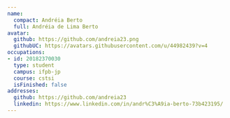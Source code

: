 ```yaml
---
name:
  compact: Andréia Berto
  full: Andréia de Lima Berto
avatar:
  github: https://github.com/andreia23.png
  githubUC: https://avatars.githubusercontent.com/u/44982439?v=4
occupations:
- id: 20182370030
  type: student
  campus: ifpb-jp
  course: cstsi
  isFinished: false
addresses:
  github: https://github.com/andreia23
  linkedin: https://www.linkedin.com/in/andr%C3%A9ia-berto-73b423195/
---
```

